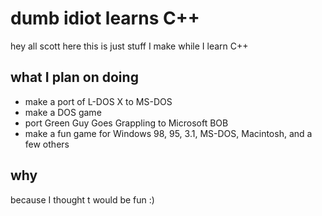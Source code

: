 # dumb idiot learns C++
hey all scott here this is just stuff I make while I learn C++
## what I plan on doing
- make a port of L-DOS X to MS-DOS
- make a DOS game
- port Green Guy Goes Grappling to Microsoft BOB
- make a fun game for Windows 98, 95, 3.1, MS-DOS, Macintosh, and a few others
## why
because I thought t would be fun :)
